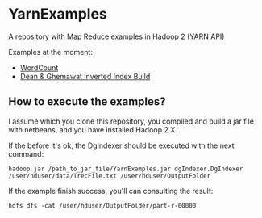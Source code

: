 YarnExamples
============

A repository with Map Reduce examples in Hadoop 2 (YARN API)

Examples at the moment:
 * [WordCount](https://github.com/tomasdelvechio/YarnExamples/tree/master/src/wordCount)
 * [Dean & Ghemawat Inverted Index Build](https://github.com/tomasdelvechio/YarnExamples/tree/master/src/dgIndexer)

## How to execute the examples?

I assume which you clone this repository, you compiled and build a jar file with netbeans, and you have installed Hadoop 2.X.

If the before it's ok, the DgIndexer should be executed with the next command:

```
hadoop jar /path_to_jar_file/YarnExamples.jar dgIndexer.DgIndexer /user/hduser/data/TrecFile.txt /user/hduser/OutputFolder
```

If the example finish success, you'll can consulting the result:

```
hdfs dfs -cat /user/hduser/OutputFolder/part-r-00000
```